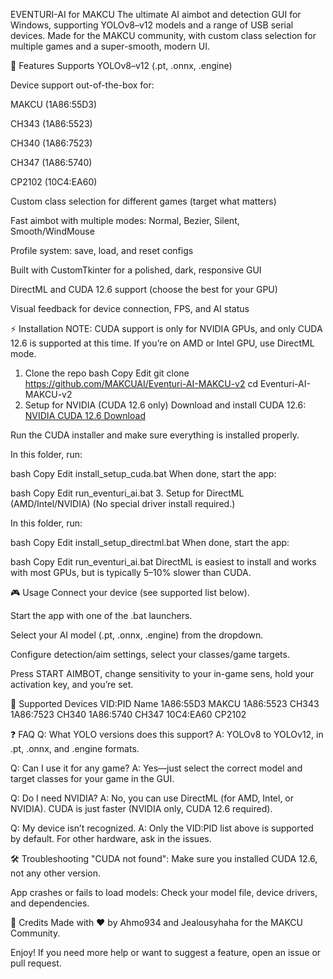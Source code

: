 EVENTURI-AI for MAKCU
The ultimate AI aimbot and detection GUI for Windows, supporting YOLOv8–v12 models and a range of USB serial devices.
Made for the MAKCU community, with custom class selection for multiple games and a super-smooth, modern UI.

🚀 Features
Supports YOLOv8–v12 (.pt, .onnx, .engine)

Device support out-of-the-box for:

MAKCU (1A86:55D3)

CH343 (1A86:5523)

CH340 (1A86:7523)

CH347 (1A86:5740)

CP2102 (10C4:EA60)

Custom class selection for different games (target what matters)

Fast aimbot with multiple modes: Normal, Bezier, Silent, Smooth/WindMouse

Profile system: save, load, and reset configs

Built with CustomTkinter for a polished, dark, responsive GUI

DirectML and CUDA 12.6 support (choose the best for your GPU)

Visual feedback for device connection, FPS, and AI status

⚡ Installation
NOTE:
CUDA support is only for NVIDIA GPUs, and only CUDA 12.6 is supported at this time. If you’re on AMD or Intel GPU, use DirectML mode.

1. Clone the repo
bash
Copy
Edit
git clone https://github.com/MAKCUAI/Eventuri-AI-MAKCU-v2
cd Eventuri-AI-MAKCU-v2
2. Setup for NVIDIA (CUDA 12.6 only)
Download and install CUDA 12.6:
[NVIDIA CUDA 12.6 Download](https://developer.download.nvidia.com/compute/cuda/12.6.0/local_installers/cuda_12.6.0_560.76_windows.exe)

Run the CUDA installer and make sure everything is installed properly.

In this folder, run:

bash
Copy
Edit
install_setup_cuda.bat
When done, start the app:

bash
Copy
Edit
run_eventuri_ai.bat
3. Setup for DirectML (AMD/Intel/NVIDIA)
(No special driver install required.)

In this folder, run:

bash
Copy
Edit
install_setup_directml.bat
When done, start the app:

bash
Copy
Edit
run_eventuri_ai.bat
DirectML is easiest to install and works with most GPUs, but is typically 5–10% slower than CUDA.

🎮 Usage
Connect your device (see supported list below).

Start the app with one of the .bat launchers.

Select your AI model (.pt, .onnx, .engine) from the dropdown.

Configure detection/aim settings, select your classes/game targets.

Press START AIMBOT, change sensitivity to your in-game sens, hold your activation key, and you’re set.

🔌 Supported Devices
VID:PID	Name
1A86:55D3	MAKCU
1A86:5523	CH343
1A86:7523	CH340
1A86:5740	CH347
10C4:EA60	CP2102

❓ FAQ
Q: What YOLO versions does this support?
A: YOLOv8 to YOLOv12, in .pt, .onnx, and .engine formats.

Q: Can I use it for any game?
A: Yes—just select the correct model and target classes for your game in the GUI.

Q: Do I need NVIDIA?
A: No, you can use DirectML (for AMD, Intel, or NVIDIA). CUDA is just faster (NVIDIA only, CUDA 12.6 required).

Q: My device isn’t recognized.
A: Only the VID:PID list above is supported by default. For other hardware, ask in the issues.

🛠️ Troubleshooting
"CUDA not found":
Make sure you installed CUDA 12.6, not any other version.

App crashes or fails to load models:
Check your model file, device drivers, and dependencies.

🤝 Credits
Made with ♥ by Ahmo934 and Jealousyhaha for the MAKCU Community.

Enjoy!
If you need more help or want to suggest a feature, open an issue or pull request.

